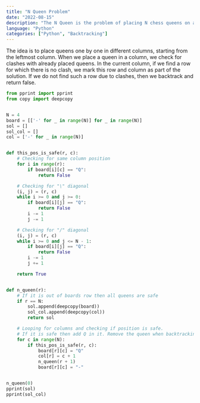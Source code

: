 ```yaml
---
title: "N Queen Problem"
date: "2022-08-15"
description: "The N Queen is the problem of placing N chess queens on an N×N chessboard so that no two queens attack each other. "
language: "Python"
categories: ["Python", "Backtracking"]
---
```


The idea is to place queens one by one in different columns, starting from the leftmost column. When we place a queen in a column, we check for clashes with already placed queens. In the current column, if we find a row for which there is no clash, we mark this row and column as part of the solution. If we do not find such a row due to clashes, then we backtrack and return false.

```python
from pprint import pprint
from copy import deepcopy


N = 4
board = [['-' for _ in range(N)] for _ in range(N)]
sol = []
sol_col = []
col = ['-' for _ in range(N)]


def this_pos_is_safe(r, c):
    # Checking for same column position
    for i in range(r):
        if board[i][c] == "Q":
            return False

    # Checking for "\" diagonal
    (i, j) = (r, c)
    while i >= 0 and j >= 0:
        if board[i][j] == "Q":
            return False
        i -= 1
        j -= 1

    # Checking for "/" diagonal
    (i, j) = (r, c)
    while i >= 0 and j <= N - 1:
        if board[i][j] == "Q":
            return False
        i -= 1
        j += 1

    return True


def n_queen(r):
    # If it is out of boards row then all queens are safe
    if r == N:
        sol.append(deepcopy(board))
        sol_col.append(deepcopy(col))
        return sol

    # Looping for columns and checking if position is safe.
    # If it is safe then add Q in it. Remove the queen when backtracking
    for c in range(N):
        if this_pos_is_safe(r, c):
            board[r][c] = "Q"
            col[r] = c + 1
            n_queen(r + 1)
            board[r][c] = "-"


n_queen(0)
pprint(sol)
pprint(sol_col)
```

